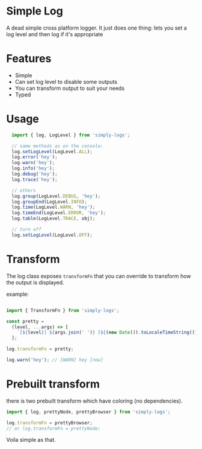 

# Simple Log

A dead simple cross platform logger. 
It just does one thing: lets you set a log level and then log if it's appropriate

# Features

 - Simple
 - Can set log level to disable some outputs
 - You can transform output to suit your needs
 - Typed

# Usage

```javascript
  import { log, LogLevel } from 'simply-logs';

  // same methods as on the console:
  log.setLogLevel(LogLevel.ALL);
  log.error('hey');
  log.warn('hey');
  log.info('hey');
  log.debug('hey');
  log.trace('hey');

  // others
  log.group(LogLevel.DEBUG, 'hey');
  log.groupEnd(LogLevel.INFO);
  log.time(LogLevel.WARN, 'hey');
  log.timeEnd(LogLevel.ERROR, 'hey');
  log.table(LogLevel.TRACE, obj);

  // turn off
  log.setLogLevel(LogLevel.OFF);

```

# Transform

The log class exposes `transformFn` that you can override to transform how the output is displayed.

example:

```javascript

import { TransformFn } from 'simply-logs';

const pretty = 
  (level, ...args) => [
    `[${level}] ${args.join(' ')} [${(new Date()).toLocaleTimeString()}]`, 
  ];

log.transformFn = pretty;

log.warn('hey'); // [WARN] hey [now]
```

# Prebuilt transform 

there is two prebuilt transform which have coloring (no dependencies).

```javascript
import { log, prettyNode, prettyBrowser } from 'simply-logs';

log.transformFn = prettyBrowser;
// or log.transformFn = prettyNode;
```


Voila simple as that.